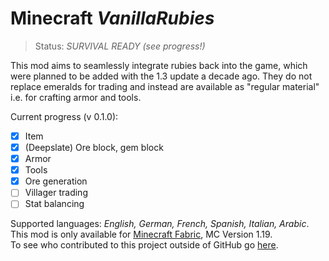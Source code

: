
# Minecraft *VanillaRubies*
>Status: *SURVIVAL READY (see progress!)*

This mod aims to seamlessly integrate rubies back into the game, which were planned to be added with the 1.3 update a decade ago. They do not replace emeralds for trading and instead are available as "regular material" i.e. for crafting armor and tools.

Current progress (v 0.1.0):
 - [x] Item
 - [x] (Deepslate) Ore block, gem block
 - [x] Armor
 - [x] Tools
 - [x] Ore generation
 - [ ] Villager trading
 - [ ] Stat balancing

Supported languages: *English, German, French, Spanish, Italian, Arabic*.\
This mod is only available for [Minecraft Fabric](https://fabricmc.net/), MC Version 1.19.\
To see who contributed to this project outside of GitHub go [here](https://github.com/LeLoomi/VanillaRubies/blob/master/CONTRIBUTORS.md).
